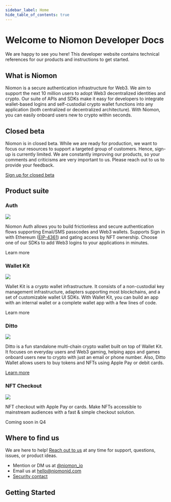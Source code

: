 ```yaml
---
sidebar_label: Home
hide_table_of_contents: true
---
```


# Welcome to Niomon Developer Docs

We are happy to see you here! This developer website contains technical references for our products
and instructions to get started.

## What is Niomon

Niomon is a secure authentication infrastructure for Web3. We aim to support the next 10 million
users to adopt Web3 decentralized identities and crypto. Our suite of APIs and SDKs make it easy
for developers to integrate wallet-based logins and self-custodial crypto wallet functions into any
application (both centralized or decentralized architecture). With Niomon, you can easily onboard
users new to crypto within seconds.

## Closed beta

Niomon is in closed beta. While we are ready for production, we want to focus our resources to
support a targeted group of customers. Hence, sign-up is currently limited. We are constantly
improving our products, so your comments and criticisms are very important to us. Please reach out
to us to provide your feedback.

[Sign up for closed beta](https://niomon.io/signup)

## Product suite

<div class="product-grid">
  <div class="row">
    <div class="col col--3">
      <h3>Auth</h3>
      <p class="text--center">
        <img src={require('/img/web3_login.png').default} style={{maxHeight: '200px'}} />
      </p>
      <p>
        Niomon Auth allows you to build frictionless and secure authentication flows supporting
        Email/SMS passcodes and Web3 wallets. Supports Sign in with Ethereum (<a
        href="https://eips.ethereum.org/EIPS/eip-4361">EIP-4361</a>) and gating access by NFT
        ownership. Choose one of our SDKs to add Web3 logins to your applications in minutes.
      </p>
      <a class="">Learn more</a>
    </div>
    <div class="col col--3">
      <h3>Wallet Kit</h3>
      <p class="text--center">
        <img src={require('/img/wallet_kit.png').default} style={{maxHeight: '200px'}} />
      </p>
      <p>
        Wallet Kit is a crypto wallet infrastructure. It consists of a non-custodial key management
        infrastructure, adapters supporting most blockchains, and a set of customizable wallet UI
        SDKs. With Wallet Kit, you can build an app with an internal wallet or a complete wallet
        app with a few lines of code.
      </p>
      <a class="">Learn more</a>
    </div>
    <div class="col col--3">
      <h3>Ditto</h3>
      <p class="text--center">
        <img src={require('/img/ditto_app.png').default} style={{maxHeight: '200px'}} />
      </p>
      <p>
        Ditto is a fun standalone multi-chain crypto wallet built on top of Wallet Kit. It focuses
        on everyday users and Web3 gaming, helping apps and games onboard users new to crypto with
        just an email or phone number. Also, Ditto Wallet allows users to buy tokens and NFTs using
        Apple Pay or debit cards.
      </p>
      <a target="_blank" href="https://ditto.xyz">Learn more</a>
    </div>
    <div class="col col--3">
      <h3>NFT Checkout</h3>
      <p class="text--center">
        <img src={require('/img/nft_checkout.png').default} style={{maxHeight: '200px'}} />
      </p>
      <p>
        NFT checkout with Apple Pay or cards. Make NFTs accessible to mainstream audiences with a
        fast & simple checkout solution.
      </p>
      Coming soon in Q4
    </div>
  </div>
</div>

## Where to find us

We are here to help! [Reach out to us](/docs/support) at any time for support, questions, issues, or product ideas.

  * Mention or DM us at [@niomon_io](https://twitter.com/niomon_io)
  * Email us at hello@niomonid.com
  * [Security contact](/docs/security#security-contact)

## Getting Started
